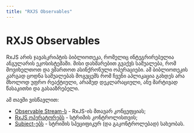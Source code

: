 ```yaml
---
title: "RXJS Observables"
---
```


# RXJS Observables

RxJS არის ჯავასკრიპტის ბიბლიოთეკა, რომელიც ინტეგრირებულია ანგულარის
ეკოსისტემაში. მისი დახმარებით გვაქვს საშუალება, რომ მოვიხელთოთ და
ვმართოთ ასინქრონული ოპერაციები. ამ ბიბლიოთეკის კარგად ცოდნა საშუალებას
მოგვცემს რომ ჩვენი აპლიკაცია გახდეს არა მხოლოდ უფრო რეაქტიული, არამედ
დეკლარაციული, ანუ მარტივად წასაკითხი და გასააზრებელი.

ამ თავში ვისწავლით:

- [Observable Stream-ს](./doc/guides/angular/rxjs/observable-stream) - RxJS-ის მთავარ კონცეფციას;
- [RxJS ოპერატორებს](./doc/guides/angular/rxjs/operators) - სტრიმის კონტროლისთვის;
- [Subject-ებს](./doc/guides/angular/rxjs/subjects) - სტრიმის სპეციფიკურ (და გაკონტროლებად) სახეობას.
